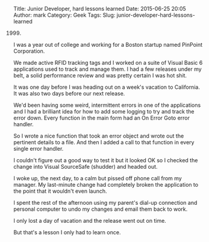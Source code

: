 Title: Junior Developer, hard lessons learned
Date: 2015-06-25 20:05
Author: mark
Category: Geek
Tags: 
Slug: junior-developer-hard-lessons-learned

1999.

I was a year out of college and working for a Boston startup named PinPoint Corporation.

We made active RFID tracking tags and I worked on a suite of Visual Basic 6 applications used to track and manage them. I had a few releases under my belt, a solid performance review and was pretty certain I was hot shit.

It was one day before I was heading out on a week's vacation to California. It was also two days before our next release.

We'd been having some weird, intermittent errors in one of the applications and I had a brilliant idea for how to add some logging to try and track the error down. Every function in the main form had an On Error Goto <label> error handler.

So I wrote a nice function that took an error object and wrote out the pertinent details to a file. And then I added a call to that function in every single error handler.

I couldn't figure out a good way to test it but it looked OK so I checked the change into Visual SourceSafe (shudder) and headed out.

I woke up, the next day, to a calm but pissed off phone call from my manager. My last-minute change had completely broken the application to the point that it wouldn't even launch.

I spent the rest of the afternoon using my parent's dial-up connection and personal computer to undo my changes and email them back to work.

I only lost a day of vacation and the release went out on time.

But that's a lesson I only had to learn once.

